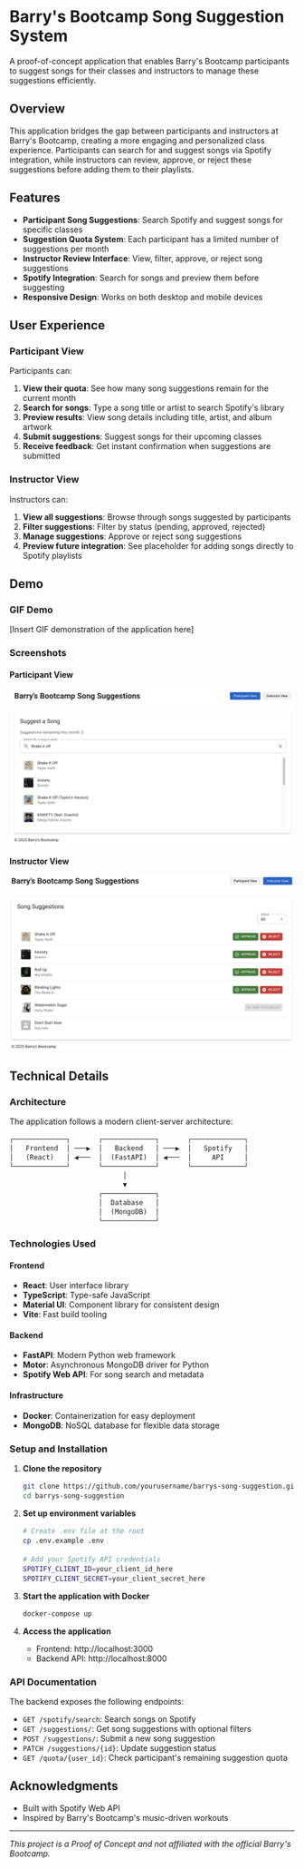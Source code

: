 # Barry's Bootcamp Song Suggestion System

A proof-of-concept application that enables Barry's Bootcamp participants to suggest songs for their classes and instructors to manage these suggestions efficiently.

## Overview

This application bridges the gap between participants and instructors at Barry's Bootcamp, creating a more engaging and personalized class experience. Participants can search for and suggest songs via Spotify integration, while instructors can review, approve, or reject these suggestions before adding them to their playlists.

## Features

- **Participant Song Suggestions**: Search Spotify and suggest songs for specific classes
- **Suggestion Quota System**: Each participant has a limited number of suggestions per month
- **Instructor Review Interface**: View, filter, approve, or reject song suggestions
- **Spotify Integration**: Search for songs and preview them before suggesting
- **Responsive Design**: Works on both desktop and mobile devices

## User Experience

### Participant View

Participants can:
1. **View their quota**: See how many song suggestions remain for the current month
2. **Search for songs**: Type a song title or artist to search Spotify's library
3. **Preview results**: View song details including title, artist, and album artwork
4. **Submit suggestions**: Suggest songs for their upcoming classes
5. **Receive feedback**: Get instant confirmation when suggestions are submitted

### Instructor View

Instructors can:
1. **View all suggestions**: Browse through songs suggested by participants
2. **Filter suggestions**: Filter by status (pending, approved, rejected)
3. **Manage suggestions**: Approve or reject song suggestions
4. **Preview future integration**: See placeholder for adding songs directly to Spotify playlists

## Demo

### GIF Demo

[Insert GIF demonstration of the application here]

### Screenshots

#### Participant View
![App screenshot](assets/ParticipantView.png)

#### Instructor View
![App screenshot](assets/InstructorView.png)

## Technical Details

### Architecture

The application follows a modern client-server architecture:

```
┌─────────────┐       ┌─────────────┐       ┌─────────────┐
│   Frontend  │ ───▶  │   Backend   │ ───▶  │   Spotify   │
│   (React)   │ ◀───  │  (FastAPI)  │ ◀───  │     API     │
└─────────────┘       └─────────────┘       └─────────────┘
                            │
                            ▼
                      ┌─────────────┐
                      │  Database   │
                      │  (MongoDB)  │
                      └─────────────┘
```

### Technologies Used

#### Frontend
- **React**: User interface library
- **TypeScript**: Type-safe JavaScript
- **Material UI**: Component library for consistent design
- **Vite**: Fast build tooling

#### Backend
- **FastAPI**: Modern Python web framework
- **Motor**: Asynchronous MongoDB driver for Python
- **Spotify Web API**: For song search and metadata

#### Infrastructure
- **Docker**: Containerization for easy deployment
- **MongoDB**: NoSQL database for flexible data storage

### Setup and Installation

1. **Clone the repository**
   ```bash
   git clone https://github.com/yourusername/barrys-song-suggestion.git
   cd barrys-song-suggestion
   ```

2. **Set up environment variables**
   ```bash
   # Create .env file at the root
   cp .env.example .env
   
   # Add your Spotify API credentials
   SPOTIFY_CLIENT_ID=your_client_id_here
   SPOTIFY_CLIENT_SECRET=your_client_secret_here
   ```

3. **Start the application with Docker**
   ```bash
   docker-compose up
   ```

4. **Access the application**
   - Frontend: http://localhost:3000
   - Backend API: http://localhost:8000

### API Documentation

The backend exposes the following endpoints:

- `GET /spotify/search`: Search songs on Spotify
- `GET /suggestions/`: Get song suggestions with optional filters
- `POST /suggestions/`: Submit a new song suggestion
- `PATCH /suggestions/{id}`: Update suggestion status
- `GET /quota/{user_id}`: Check participant's remaining suggestion quota

## Acknowledgments

- Built with Spotify Web API
- Inspired by Barry's Bootcamp's music-driven workouts

---

*This project is a Proof of Concept and not affiliated with the official Barry's Bootcamp.*